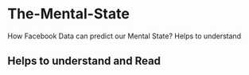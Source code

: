 # The-Mental-State
How Facebook Data can predict our Mental State?
Helps to understand
## Helps to understand and Read
